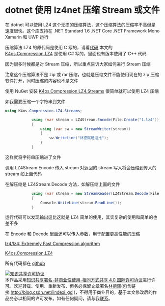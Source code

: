 # dotnet 使用 lz4net 压缩 Stream 或文件

在 dotnet 可以使用 LZ4 这个无损的压缩算法，这个压缩算法的压缩率不高但是速度很快。这个库支持在 .NET Standard 1.6 .NET Core .NET Framework Mono Xamarin 和 UWP 运行

<!--more-->
<!-- CreateTime:2019/8/31 16:55:58 -->


压缩算法 LZ4 的原代码是使用 C 写的，请看[代码](https://github.com/lz4/lz4) 本文的 [K4os.Compression.LZ4](https://github.com/MiloszKrajewski/K4os.Compression.LZ4 ) 是使用 C# 写的，里面也有版本使用了 C++ 代码

因为很多时候都是对 Stream 压缩，所以重点告诉大家如何进行 Stream 压缩

注意这个压缩算法不是 zip 或 rar 压缩，也就是压缩文件不能使用现在的 zip 压缩软件打开，同时压缩的内容也不是文件

使用 NuGet 安装 [K4os.Compression.LZ4.Streams](https://www.nuget.org/packages/K4os.Compression.LZ4.Streams) 很简单就可以使用 LZ4 压缩

如我需要压缩一个字符串到文件

```csharp
using K4os.Compression.LZ4.Streams;

            using (var stream = LZ4Stream.Encode(File.Create("1.lz4")))
            {
                using (var sw = new StreamWriter(stream))
                {
                    sw.WriteLine("林德熙是逗比");
                }
            }

```

这样就将字符串压缩进了文件

调用 LZ4Stream.Encode 传入 stream 对返回的 stream 写入将会压缩到传入的 stream 如上面代码

在解压缩是 LZ4Stream.Decode 方法，如解压缩上面的文件

```csharp
            using (var stream = new StreamReader(LZ4Stream.Decode(File.Open("1.lz4", FileMode.Open))))
            {
                Console.WriteLine(stream.ReadLine());
            }
```

运行代码可以发现输出逗比这就是 LZ4 简单的使用，其实复杂的使用和简单的也差不多

在 Encode 和 Decode 里面还可以传入参数，用于配置更高性能的压缩

[lz4/lz4: Extremely Fast Compression algorithm](https://github.com/lz4/lz4 )

[K4os.Compression.LZ4](https://github.com/MiloszKrajewski/K4os.Compression.LZ4 )

所有代码都在 [github](https://github.com/lindexi/lindexi_gd/tree/c315a9e325e07abe3782a5966d2b24ebd2e92954/DurbujukerhaHaykairyearnal )

<a rel="license" href="http://creativecommons.org/licenses/by-nc-sa/4.0/"><img alt="知识共享许可协议" style="border-width:0" src="https://i.creativecommons.org/l/by-nc-sa/4.0/88x31.png" /></a><br />本作品采用<a rel="license" href="http://creativecommons.org/licenses/by-nc-sa/4.0/">知识共享署名-非商业性使用-相同方式共享 4.0 国际许可协议</a>进行许可。欢迎转载、使用、重新发布，但务必保留文章署名[林德熙](http://blog.csdn.net/lindexi_gd)(包含链接:http://blog.csdn.net/lindexi_gd )，不得用于商业目的，基于本文修改后的作品务必以相同的许可发布。如有任何疑问，请与我[联系](mailto:lindexi_gd@163.com)。
